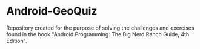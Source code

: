 # Android-GeoQuiz
Repository created for the purpose of solving the challenges and exercises found in the book "Android Programming: The Big Nerd Ranch Guide, 4th Edition".
